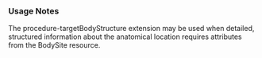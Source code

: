 ### Usage Notes
The procedure-targetBodyStructure extension may be used when detailed, structured information about the anatomical location requires attributes from the BodySite resource.
